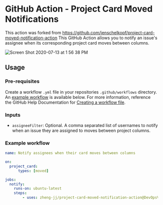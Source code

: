 # GitHub Action - Project Card Moved Notifications
This action was forked from https://github.com/jenschelkopf/project-card-moved-notification-action
This GitHub Action allows you to notify an issue's assignee when its corresponding project card moves between columns.

![Screen Shot 2020-07-13 at 1 56 38 PM](https://user-images.githubusercontent.com/1865328/87342336-af55b600-c510-11ea-8ebf-8ec4453d524a.png)

## Usage
### Pre-requisites
Create a workflow `.yml` file in your repositories `.github/workflows` directory. An [example workflow](#example-workflow) is available below. For more information, reference the GitHub Help Documentation for [Creating a workflow file](https://help.github.com/en/articles/configuring-a-workflow#creating-a-workflow-file).

### Inputs
- `assigneeFilter`: Optional. A comma separated list of usernames to notify when an issue they are assigned to moves between project columns.

### Example workflow

```yaml
name: Notify assignees when their card moves between columns

on:
  project_card:
      types: [moved]

jobs:
  notify:
    runs-on: ubuntu-latest
    steps:
        - uses: zheng-jj/project-card-moved-notification-action@DevOpsV4.1

